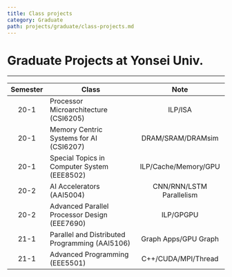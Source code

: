 ```yaml
---
title: Class projects
category: Graduate
path: projects/graduate/class-projects.md
---
```


# Graduate Projects at Yonsei Univ.
* * *

|Semester|Class|Note|
|:---:|---|:---:|
|20-1|Processor Microarchitecture (CSI6205)|ILP/ISA
|20-1|Memory Centric Systems for AI (CSI6207)|DRAM/SRAM/DRAMsim
|20-1|Special Topics in Computer System (EEE8502)|ILP/Cache/Memory/GPU
|20-2|AI Accelerators (AAI5004)|CNN/RNN/LSTM Parallelism 
|20-2|Advanced Parallel Processor Design (EEE7690)|ILP/GPGPU
|21-1|Parallel and Distributed Programming (AAI5106)|Graph Apps/GPU Graph
|21-1|Advanced Programming (EEE5501)|C++/CUDA/MPI/Thread
